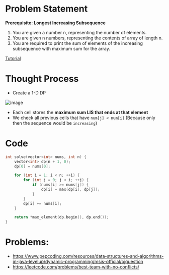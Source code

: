 # Problem Statement

**Prerequisite: Longest Increasing Subsequence**
1. You are given a number n, representing the number of elements.
2. You are given n numbers, representing the contents of array of length n.
3. You are required to print the sum of elements of the increasing subsequence with maximum sum for the array.

[Tutorial](https://www.youtube.com/watch?v=5ToHur2XrA4&list=PL-Jc9J83PIiEZvXCn-c5UIBvfT8dA-8EG&index=3)

# Thought Process

- Create a 1-D DP

![image](https://user-images.githubusercontent.com/10897423/133922265-89c2f732-3ffe-435c-af33-b33816dbad09.png)

- Each cell stores the **maximum sum LIS that ends at that element**
- We check all previous cells that have `num[j] < num[i]` (Because only then the sequence would be `increasing`)

# Code

```cpp
int solve(vector<int> nums, int n) {
    vector<int> dp(n + 1, 0);
    dp[0] = nums[0];

    for (int i = 1; i < n; ++i) {
        for (int j = 0; j < i; ++j) {
            if (nums[i] >= nums[j]) {
                dp[i] = max(dp[i], dp[j]);
            }
        }
        dp[i] += nums[i];
    }

    return *max_element(dp.begin(), dp.end());
}
```

# Problems:
- https://www.pepcoding.com/resources/data-structures-and-algorithms-in-java-levelup/dynamic-programming/msis-official/ojquestion
- https://leetcode.com/problems/best-team-with-no-conflicts/